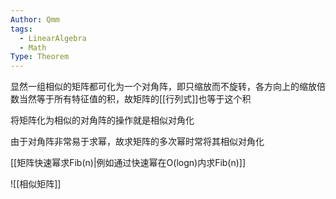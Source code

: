 ```yaml
---
Author: Qmm
tags:
  - LinearAlgebra
  - Math
Type: Theorem
---
```

显然一组相似的矩阵都可化为一个对角阵，即只缩放而不旋转，各方向上的缩放倍数当然等于所有特征值的积，故矩阵的[[行列式]]也等于这个积

将矩阵化为相似的对角阵的操作就是相似对角化

由于对角阵非常易于求幂，故求矩阵的多次幂时常将其相似对角化

[[矩阵快速幂求Fib(n)|例如通过快速幂在O(logn)内求Fib(n)]]


![[相似矩阵]]